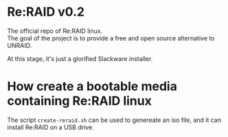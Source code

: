 # Re:RAID v0.2
The official repo of Re:RAID linux.\
The goal of the project is to provide a free and open source alternative to UNRAID.

At this stage, it's just a glorified Slackware installer.

# How create a bootable media containing Re:RAID linux
The script `create-reraid.sh` can be used to genereate an iso file, and it can install Re:RAID on a USB drive.